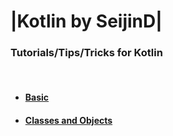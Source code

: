 # |Kotlin by SeijinD| 
### Tutorials/Tips/Tricks for Kotlin


<br>  

- #### [Basic](main/basic.md)
- #### [Classes and Objects](main/classes_and_objects.md)
